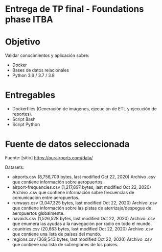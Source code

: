 # **Entrega de TP final - Foundations phase ITBA**

# Objetivo
Validar conocimientos y aplicación sobre: 
- Docker
- Bases de datos relacionales
- Python 3.6 / 3.7 / 3.8

# Entregables
- Dockerfiles (Generación de imágenes, ejecución de ETL y ejecución de reportes).
- Script Bash
- Script Python

# Fuente de datos seleccionada

Fuente: [sitio] https://ourairports.com/data/

Datasets:
- airports.csv (8,756,709 bytes, last modified Oct 22, 2020)
Archivo .csv que contiene información sobre aeropuertos.
- airport-frequencies.csv (1,217,897 bytes, last modified Oct 22, 2020)
Archivo .csv que contiene información sobre frecuencias de comunicación entre aeropuertos.
- runways.csv (3,047,325 bytes, last modified Oct 22, 2020)
Archivo .csv que contiene información sobre las pistas de aterrizaje/despegue de aeropuertos globalmente.
- navaids.csv (1,526,528 bytes, last modified Oct 22, 2020)
Archivo .csv que enumera las ayudas a la navegación por radio en todo el mundo.
- countries.csv (20,663 bytes, last modified Oct 22, 2020)
Archivo .csv que contiene una lista de países del mundo.
- regions.csv (369,543 bytes, last modified Oct 22, 2020)
Archivo .csv que contiene una lista de subregiones de los países.
